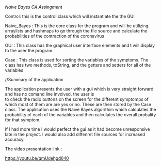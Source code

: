 *Naive Bayes CA Assingment*

Control: this is the control class which will instantiate the the GUI

Naive_Bayes : This is the core class for the program and will be utilizing arraylists and hashmaps to go 
through the file source and calculate the probabilities of the contraction of the coronavirus

GUI : This class has the graphical user interface elements and t will display to the user the program

Case : This class is used for sorting the variables of the symptoms. The class has two methods, toString, 
and the getters and setters for all of the variables


//Summary of the application

The application presents the user with a gui which is very straight forward and has no comand line involved. the user is  
to check the radio buttons on the screen for the different symptomps of which most of them are are yes or no. 
These are then stored by the Case class. The application uses the Naive Bayes algorithim which calculates the probability 
of each of the variables and then calculates the overall probality for that symptom.

If I had more time I would perfect the gui as it had become unresponsive late in the project. I would also add diffenret file sources for increased accuracy.

The video presentation link : 

https://youtu.be/qmUdehgd040
